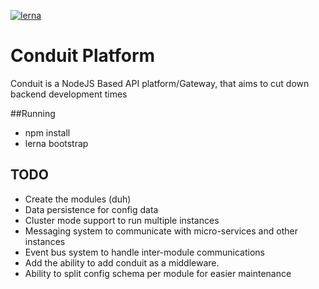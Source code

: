 [![lerna](https://img.shields.io/badge/maintained%20with-lerna-cc00ff.svg)](https://lerna.js.org/)
# Conduit Platform
Conduit is a NodeJS Based API platform/Gateway, that aims to cut down backend development times

##Running
- npm install
-  lerna bootstrap 

## TODO
- Create the modules (duh)
- Data persistence for config data
- Cluster mode support to run multiple instances
- Messaging system to communicate with micro-services and other instances
- Event bus system to handle inter-module communications
- Add the ability to add conduit as a middleware. 
- Ability to split config schema per module for easier maintenance
